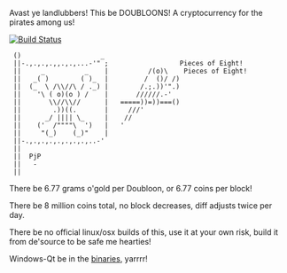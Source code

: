 Avast ye landlubbers! This be DOUBLOONS! A cryptocurrency for the pirates
among us!

[![Build Status](https://api.travis-ci.org/RazorLove/doubloons.png?branch=master)](https://travis-ci.org/RazorLove/doubloons)


```
 ()                    _
 ||-.,.,.,.,,.,.,...-'" ;                  Pieces of Eight!
 ||     _          _    |          /(o)\    Pieces of Eight!  
 ||   _( )        ( )_  |         /  ()/ /)
 ||  (_  \ /\\//\ / ._) |        /.;.))'".) 
 ||    '\ ( o)(o ) /    |       //////.-'
 ||       \\//\\//      |   =====))=))===() 
 ||        .))((.       |     ///'       
 ||      _/ |||| \_     |    //  
 ||    ('  /""""\  ')   |   '           
 ||     "(_)    (_)"    |    
 ||-.,.,.,.,.,.,.,.,..-'
 ||   
 ||  PjP
 ||   -
 ||   
```

There be 6.77 grams o'gold per Doubloon, or 6.77 coins per block!

There be 8 million coins total, no block decreases, diff adjusts twice per day. 

There be no official linux/osx builds of this, use it at your own risk, build it from de'source to be safe me hearties!

Windows-Qt be in the [binaries](https://github.com/RazorLove/binaries), yarrrr!